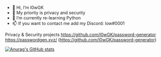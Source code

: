 - 👋 Hi, I’m l0wGK
- 👀 My priority is privacy and security
- 🌱 I’m currently re-learning Python
- 📫 If you want to contact me add my Discord: low#0001

Privacy & Security projects
https://github.com/l0wGK/password-generator
https://passwordgen.xyz/ (https://github.com/l0wGK/password-generator)


[![Anurag's GitHub stats](https://github-readme-stats.vercel.app/api?username=l0wgk)](https://github.com/anuraghazra/github-readme-stats)

